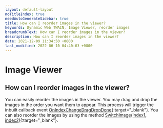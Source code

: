 ```yaml
---
layout: default-layout
noTitleIndex: true
needAutoGenerateSidebar: true
title: How can I reorder images in the viewer?
keywords: Dynamic Web TWAIN, Image Viewer, reorder images
breadcrumbText: How can I reorder images in the viewer?
description: How can I reorder images in the viewer?
date: 2021-12-09 11:34:50 +0800
last_modified: 2022-06-10 04:40:03 +0800
---
```


# Image Viewer

## How can I reorder images in the viewer?

You can easily reorder the images in the viewer. You may drag and drop the images in the order you want them to appear. This process will trigger the inbuilt callback event [OnIndexChangeDragDropDone](/_articles/info/api/WebTwain_Buffer.md#onindexchangedragdropdone){:target="_blank"}.
You can also reorder the images by using the method [SwitchImage(index1, index2)](/_articles/info/api/WebTwain_Buffer.md#switchimage){:target="_blank"}.
